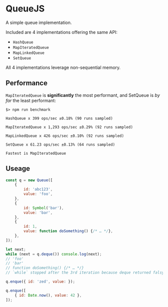 # QueueJS

A simple queue implementation.

Included are 4 implementations offering the same API:

* `HashQueue`
* `MapIteratedQueue`
* `MapLinkedQueue`
* `SetQueue`

All 4 implementations leverage non-sequential memory.

## Performance

`MapIteratedQueue` is **significantly** the most performant, and SetQueue is _by far_ the least performant:

```console
$> npm run benchmark

HashQueue x 399 ops/sec ±0.18% (90 runs sampled)

MapIteratedQueue x 1,293 ops/sec ±0.29% (92 runs sampled)

MapLinkedQueue x 426 ops/sec ±0.10% (92 runs sampled)

SetQueue x 61.23 ops/sec ±0.13% (64 runs sampled)

Fastest is MapIteratedQueue
```

## Useage

```js
const q = new Queue([
	{
		id: 'abc123',
		value: 'foo',
	},
	{
		id: Symbol('bar'),
		value: 'bar',
	},
	{
		id: 1,
		value: function doSomething() {/* … */},
	},
]);

let next;
while (next = q.deque()) console.log(next);
// 'foo'
// 'bar'
// function doSomething() {/* … */}
// `while` stopped after the 3rd iteration because deque returned falsy

q.enque({ id: 'zed', value: });

q.enque([
	{ id: Date.now(), value: 42 },
]);
```
